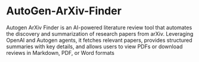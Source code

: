 # AutoGen-ArXiv-Finder
Autogen ArXiv Finder is an AI-powered literature review tool that automates the discovery and summarization of research papers from arXiv. Leveraging OpenAI and Autogen agents, it fetches relevant papers, provides structured summaries with key details, and allows users to view PDFs or download reviews in Markdown, PDF, or Word formats
